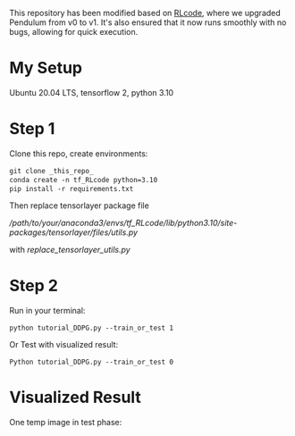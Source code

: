 This repository has been modified based on [RLcode](https://github.com/louisnino/RLcode), where we upgraded Pendulum from v0 to v1. It's also ensured that it now runs smoothly with no bugs, allowing for quick execution.


# My Setup
Ubuntu 20.04 LTS, tensorflow 2, python 3.10

# Step 1
Clone this repo, create environments:
```
git clone _this_repo_
conda create -n tf_RLcode python=3.10
pip install -r requirements.txt
```
Then replace tensorlayer package file 

*/path/to/your/anaconda3/envs/tf_RLcode/lib/python3.10/site-packages/tensorlayer/files/utils.py* 

with *replace_tensorlayer_utils.py*


# Step 2
Run in your terminal:
```
python tutorial_DDPG.py --train_or_test 1
```

Or Test with visualized result:
```
Python tutorial_DDPG.py --train_or_test 0
```

# Visualized Result
One temp image in test phase:
<p align="center
  <img src="temp_result.png" width="50%" alt="One screenshot in the test phase">
</p>


